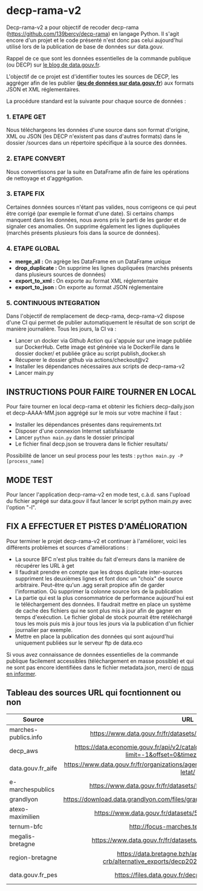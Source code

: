 # decp-rama-v2

Decp-rama-v2 a pour objectif de recoder decp-rama (https://github.com/139bercy/decp-rama) en langage Python. Il s'agit encore d'un projet et le code présenté n'est donc pas celui aujourd'hui utilisé lors de la publication de base de données sur data.gouv.

Rappel de ce que sont les données essentielles de la commande publique (ou DECP) sur [le blog de data.gouv.fr](https://www.data.gouv.fr/fr/posts/le-point-sur-les-donnees-essentielles-de-la-commande-publique/).

L'objectif de ce projet est d'identifier toutes les sources de DECP, les aggréger afin de les publier (**[jeu de données sur data.gouv.fr](https://www.data.gouv.fr/fr/datasets/5cd57bf68b4c4179299eb0e9)**) aux formats JSON et XML réglementaires.

La procédure standard est la suivante pour chaque source de données :

### **1. ETAPE GET**

Nous téléchargeons les données d'une source dans son format d'origine, XML ou JSON (les DECP n'existent pas dans d'autres formats) dans le dossier /sources dans un répertoire spécifique à la source des données.

### **2. ETAPE CONVERT**

Nous convertissons par la suite en DataFrame afin de faire les opérations de nettoyage et d'aggrégation.

### **3. ETAPE FIX**

Certaines données sources n'étant pas valides, nous corrigeons ce qui peut être corrigé (par exemple le format d'une date). Si certains champs manquent dans les données, nous avons pris le parti de les garder et de signaler ces anomalies. On supprime également les lignes dupliquées (marchés présents plusieurs fois dans la source de données).

### **4. ETAPE GLOBAL**

- **merge_all :** On agrège les DataFrame en un DataFrame unique
- **drop_duplicate :** On supprime les lignes dupliquées (marchés présents dans plusieurs sources de données)
- **export_to_xml :** On exporte au format XML réglementaire
- **export_to_json :** On exporte au format JSON réglementaire

### **5. CONTINUOUS INTEGRATION**

Dans l'objectif de remplacement de decp-rama, decp-rama-v2 dispose d'une CI qui permet de publier automatiquement le résultat de son script de manière journalière. Tous les jours, la CI va :
- Lancer un docker via Github Action qui s'appuie sur une image publiée sur DockerHub. Cette image est générée via le DockerFile dans le dossier docker/
et publiée grâce au script publish_docker.sh
- Récuperer le dossier github via actions/checkout@v2
- Installer les dépendances nécessaires aux scripts de decp-rama-v2
- Lancer main.py

## **INSTRUCTIONS POUR FAIRE TOURNER EN LOCAL**

Pour faire tourner en local decp-rama et obtenir les fichiers decp-daily.json et decp-AAAA-MM.json aggrégé 
sur le mois sur votre machine il faut :
- Installer les dépendances présentes dans requirements.txt
- Disposer d'une connexion Internet satisfaisante
- Lancer ```python main.py``` dans le dossier principal
- Le fichier final decp.json se trouvera dans le fichier resultats/

Possibilité de lancer un seul process pour les tests : ```python main.py -P [process_name]```

## **MODE TEST**

Pour lancer l'application decp-rama-v2 en mode test, c.à.d. sans l'upload du fichier agrégé sur data.gouv
il faut lancer le script python main.py avec l'option "-l". 

## **FIX A EFFECTUER ET PISTES D'AMÉLIORATION**

Pour terminer le projet decp-rama-v2 et continuer à l'améliorer, voici les différents problèmes et sources d'améliorations :
- La source BFC n'est plus traitée du fait d'erreurs dans la manière de récupérer les URL à get
- Il faudrait prendre en compte que les drops duplicate inter-sources suppriment les deuxièmes lignes et font donc un "choix" de source arbitraire. Peut-être qu'un .agg serait propice afin de garder l'information. Où supprimer la colonne source lors de la publication
- La partie qui est la plus consommatrice de performance aujourd'hui est le téléchargement des données. Il faudrait mettre en place un système de cache des fichiers qui ne sont plus mis à jour afin de gagner en temps d'exécution. Le fichier global de stock pourrait être retéléchargé tous les mois puis mis à jour tous les jours via la publication d'un fichier journalier par exemple.
- Mettre en place la publication des données qui sont aujourd'hui uniquement publiées sur le serveur ftp de data.eco

Si vous avez connaissance de données essentielles de la commande publique facilement accessibles (téléchargement en masse possible) et qui ne sont pas encore identifiées dans le fichier metadata.json, merci de [nous en informer](#contact).
## Tableau des sources URL qui focntionnent ou non 
| Source          | URL                                                                                                                                                                                                                                                                                           	  			 | Status    |
|-----------------|:------------------------------------------------------------------------------------------------------------------------------------------------------------------------------------------------------------------------------------------------------------------------------------------------------------------------------------------------------:|-----------|
| marches-publics.info |                                                                                                                                             https://www.data.gouv.fr/fr/datasets/5cdb1722634f41416ffe90e2/                                                                                                                                             | OK        |
| decp_aws        |                                                                                                                   https://data.economie.gouv.fr/api/v2/catalog/datasets/decp_aws/exports/json?limit=-1&offset=0&timezone=UTC&apikey=                                                                                                                   | OK        |
| data.gouv.fr_aife |                                                                                                                                https://www.data.gouv.fr/fr/organizations/agence-pour-linformatique-financiere-de-letat/                                                                                                                                | OK        |
| e-marchespublics |                                                                                                                                             https://www.data.gouv.fr/fr/datasets/5c0a7845634f4139b2ee8883                                                                                                                                              | OK        |
| grandlyon       |                                                                                                                                  https://download.data.grandlyon.com/files/grandlyon/citoyennete/marches_publics.xml                                                                                                                                   | OK        |
| atexo-maximilien |                                                                                                                                               https://www.data.gouv.fr/datasets/5f4d1921f7e627ef3ae26944                                                                                                                                               | OK        |
| ternum-bfc      |                                                                                                                                                        http://focus-marches.ternum-bfc.fr/xml/                                                                                                                                                         | OK        |
| megalis-bretagne |                                                                                                                                             https://www.data.gouv.fr/fr/datasets/5f4f4f8910f4b55843deae51                                                                                                                                              | OK        |
| region-bretagne |                                                                                                                        https://data.bretagne.bzh/api/datasets/1.0/decp-crb/alternative_exports/decp2021_regionbretagne_csv_xml                                                                                                                         | OK        |
| data.gouv.fr_pes|                                                                                                                                             https://files.data.gouv.fr/decp/dgfip-pes-decp.xml                                                                                                                                              | ** KO **  |
